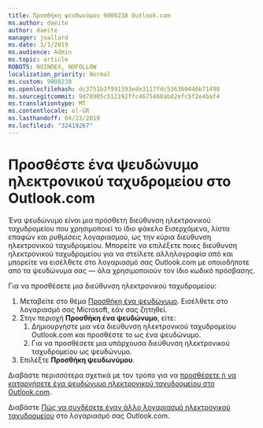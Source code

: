 ```yaml
---
title: Προσθήκη ψευδωνύμου 9000238 Outlook.com
ms.author: daeite
author: daeite
manager: joallard
ms.date: 3/1/2019
ms.audience: Admin
ms.topic: article
ROBOTS: NOINDEX, NOFOLLOW
localization_priority: Normal
ms.custom: 9000238
ms.openlocfilehash: dc3751b3f991393ede3117fdc536360446b71490
ms.sourcegitcommit: 9d78905c512192ffc4675468abd2efc5f2e4baf4
ms.translationtype: MT
ms.contentlocale: el-GR
ms.lasthandoff: 04/23/2019
ms.locfileid: "32419267"
---
```

# <a name="add-an-email-alias-in-outlookcom"></a>Προσθέστε ένα ψευδώνυμο ηλεκτρονικού ταχυδρομείου στο Outlook.com

Ένα ψευδώνυμο είναι μια πρόσθετη διεύθυνση ηλεκτρονικού ταχυδρομείου που χρησιμοποιεί το ίδιο φάκελο Εισερχόμενα, λίστα επαφών και ρυθμίσεις λογαριασμού, ως την κύρια διεύθυνση ηλεκτρονικού ταχυδρομείου. Μπορείτε να επιλέξετε ποιες διεύθυνση ηλεκτρονικού ταχυδρομείου για να στείλετε αλληλογραφία από και μπορείτε να εισέλθετε στο λογαριασμό σας Outlook.com με οποιοδήποτε από τα ψευδώνυμα σας — όλα χρησιμοποιούν τον ίδιο κωδικό πρόσβασης.

Για να προσθέσετε μια διεύθυνση ηλεκτρονικού ταχυδρομείου:

1. Μεταβείτε στο θέμα [Προσθήκη ένα ψευδώνυμο](https://go.microsoft.com/fwlink/p/?linkid=864833). Εισέλθετε στο λογαριασμό σας Microsoft, εάν σας ζητηθεί.
2. Στην περιοχή **Προσθήκη ένα ψευδώνυμο**, είτε:
    1. Δημιουργήστε μια νέα διεύθυνση ηλεκτρονικού ταχυδρομείου Outlook.com και προσθέστε το ως ένα ψευδώνυμο.
    2. Για να προσθέσετε μια υπάρχουσα διεύθυνση ηλεκτρονικού ταχυδρομείου ως ψευδώνυμο.
3. Επιλέξτε **Προσθήκη ψευδωνύμου**.

Διαβάστε περισσότερα σχετικά με τον τρόπο για να [προσθέσετε ή να καταργήσετε ένα ψευδώνυμο ηλεκτρονικού ταχυδρομείου στο Outlook.com](https://support.office.com/article/459b1989-356d-40fa-a689-8f285b13f1f2).  

Διαβάστε [Πώς να συνδέσετε έναν άλλο λογαριασμό ηλεκτρονικού ταχυδρομείου](https://support.office.com/article/c5224df4-5885-4e79-91ba-523aa743f0ba) στο λογαριασμό σας Outlook.com.